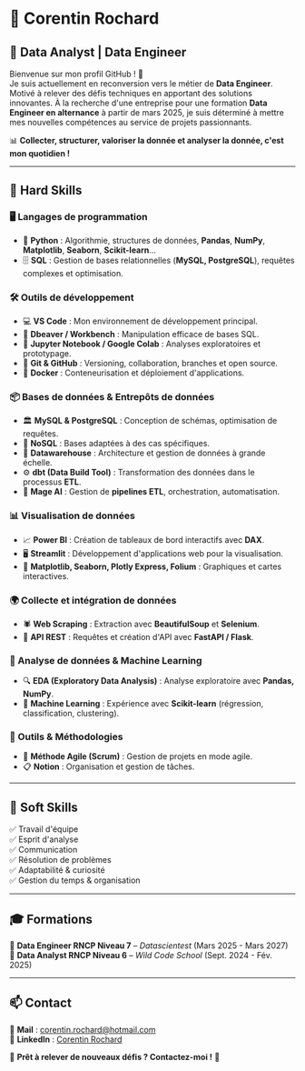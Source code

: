 # 🎯 Corentin Rochard  

## 🚀 Data Analyst | Data Engineer 

Bienvenue sur mon profil GitHub ! 🎉  
Je suis actuellement en reconversion vers le métier de **Data Engineer**. Motivé à relever des défis techniques en apportant des solutions innovantes.
À la recherche d'une entreprise pour une formation **Data Engineer en alternance** à partir de mars 2025, je suis déterminé à mettre mes nouvelles compétences au service de projets passionnants.

📊 **Collecter, structurer, valoriser la donnée et analyser la donnée, c'est mon quotidien !**  

---

## 🔧 Hard Skills  

### 🖥️ Langages de programmation  
- 🐍 **Python** : Algorithmie, structures de données, **Pandas**, **NumPy**, **Matplotlib**, **Seaborn**, **Scikit-learn**...  
- 🗄️ **SQL** : Gestion de bases relationnelles (**MySQL, PostgreSQL**), requêtes complexes et optimisation.  

### 🛠️ Outils de développement  
- 💻 **VS Code** : Mon environnement de développement principal.  
- 🐬 **Dbeaver / Workbench** : Manipulation efficace de bases SQL.  
- 📓 **Jupyter Notebook / Google Colab** : Analyses exploratoires et prototypage.  
- 🔗 **Git & GitHub** : Versioning, collaboration, branches et open source.  
- 🐳 **Docker** : Conteneurisation et déploiement d'applications.  

### 📦 Bases de données & Entrepôts de données  
- 🏛️ **MySQL & PostgreSQL** : Conception de schémas, optimisation de requêtes.  
- 📂 **NoSQL** : Bases adaptées à des cas spécifiques.  
- 🏢 **Datawarehouse** : Architecture et gestion de données à grande échelle.  
- ⚙️ **dbt (Data Build Tool)** : Transformation des données dans le processus **ETL**.  
- 🔄 **Mage AI** : Gestion de **pipelines ETL**, orchestration, automatisation.  

### 📊 Visualisation de données  
- 📈 **Power BI** : Création de tableaux de bord interactifs avec **DAX**.  
- 🖥️ **Streamlit** : Développement d'applications web pour la visualisation.  
- 📌 **Matplotlib, Seaborn, Plotly Express, Folium** : Graphiques et cartes interactives.  

### 🌍 Collecte et intégration de données  
- 🕷️ **Web Scraping** : Extraction avec **BeautifulSoup** et **Selenium**.  
- 🔌 **API REST** : Requêtes et création d'API avec **FastAPI / Flask**.  

### 🤖 Analyse de données & Machine Learning  
- 🔍 **EDA (Exploratory Data Analysis)** : Analyse exploratoire avec **Pandas, NumPy**.  
- 📡 **Machine Learning** : Expérience avec **Scikit-learn** (régression, classification, clustering).  

### 📌 Outils & Méthodologies  
- 🚀 **Méthode Agile (Scrum)** : Gestion de projets en mode agile.  
- 📋 **Notion** : Organisation et gestion de tâches.  

---

## 🌟 Soft Skills  
✅ Travail d'équipe  
✅ Esprit d'analyse  
✅ Communication  
✅ Résolution de problèmes  
✅ Adaptabilité & curiosité  
✅ Gestion du temps & organisation  

---

## 🎓 Formations  
📅 **Data Engineer RNCP Niveau 7** – *Datascientest* (Mars 2025 - Mars 2027)  
📅 **Data Analyst RNCP Niveau 6** – *Wild Code School* (Sept. 2024 - Fév. 2025)  

---

## 📫 Contact  
📧 **Mail** : corentin.rochard@hotmail.com  
🔗 **LinkedIn** : [Corentin Rochard](https://www.linkedin.com/in/corentin-rochard)  

🚀 **Prêt à relever de nouveaux défis ? Contactez-moi !** 🚀  

